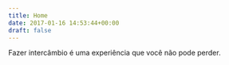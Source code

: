 ```yaml
---
title: Home
date: 2017-01-16 14:53:44+00:00
draft: false
---
```


Fazer intercâmbio é  uma experiência que você não pode perder.
